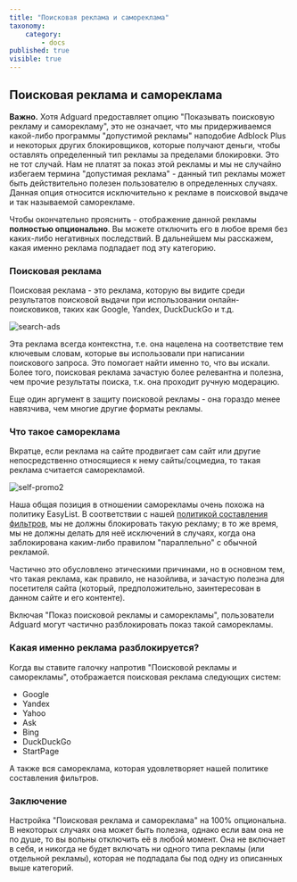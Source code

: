 ```yaml
---
title: "Поисковая реклама и самореклама"
taxonomy:
    category:
        - docs
published: true
visible: true
---
```

## Поисковая реклама и самореклама

**Важно.** Хотя Adguard предоставляет опцию "Показывать поисковую рекламу и саморекламу", это не означает, что мы придерживаемся какой-либо программы "допустимой рекламы" наподобие Adblock Plus и некоторых других блокировщиков, которые получают деньги, чтобы оставлять определенный тип рекламы за пределами блокировки. Это не тот случай. Нам не платят за показ этой рекламы и мы не случайно избегаем термина "допустимая реклама" - данный тип рекламы может быть действительно полезен пользователю в определенных случаях. Данная опция относится исключительно к рекламе в поисковой выдаче и так называемой саморекламе.

Чтобы окончательно прояснить - отображение данной рекламы **полностью опционально**. Вы можете отключить его в любое время без каких-либо негативных последствий. В дальнейшем мы расскажем, какая именно реклама подпадает под эту категорию.

### Поисковая реклама

Поисковая реклама - это реклама, которую вы видите среди результатов поисковой выдачи при использовании онлайн-поисковиков, таких как Google, Yandex, DuckDuckGo и т.д. 

![search-ads](https://user-images.githubusercontent.com/28726429/27696874-7465be6c-5cfb-11e7-9672-99d20e4567db.png)

Эта реклама всегда контекстна, т.е. она нацелена на соответствие тем ключевым словам, которые вы использовали при написании поискового запроса. Это помогает найти именно то, что вы искали. Более того, поисковая реклама зачастую более релевантна и полезна, чем прочие результаты поиска, т.к. она проходит ручную модерацию.

Еще один аргумент в защиту поисковой рекламы - она гораздо менее навязчива, чем многие другие форматы рекламы.

### Что такое самореклама

Вкратце, если реклама на сайте продвигает сам сайт или другие непосредственно относящиеся к нему сайты/соцмедиа, то такая реклама считается саморекламой.

![self-promo2](https://user-images.githubusercontent.com/28726429/27702527-04786ef8-5d0d-11e7-9eec-6aa7ab55ce05.png)

Наша общая позиция в отношении саморекламы очень похожа на политику EasyList. В соответствии с нашей [политикой составления фильтров](https://kb.adguard.com/general/adguard-filter-policy), мы не должны блокировать такую рекламу; в то же время, мы не должны делать для неё исключений в случаях, когда она заблокирована каким-либо правилом "параллельно" с обычной рекламой.


Частично это обусловлено этическими причинами, но в основном тем, что такая реклама, как правило, не назойлива, и зачастую полезна для посетителя сайта (который, предположительно, заинтересован в данном сайте и его контенте).
 
Включая "Показ поисковой рекламы и саморекламы", пользователи Adguard могут частично разблокировать показ такой саморекламы. 

### Какая именно реклама разблокируется?

Когда вы ставите галочку напротив "Поисковой рекламы и саморекламы", отображается поисковая реклама следующих систем:

* Google             
* Yandex
* Yahoo
* Ask
* Bing
* DuckDuckGo
* StartPage

А также вся самореклама, которая удовлетворяет нашей политике составления фильтров.

### Заключение

Настройка "Поисковая реклама и самореклама" на 100% опциональна. В некоторых случаях она может быть полезна, однако если вам она не по душе, то вы вольны отключить её в любой момент. Она не включает в себя, и никогда не будет включать ни одного типа рекламы (или отдельной рекламы), которая не подпадала бы под одну из описанных выше категорий.
